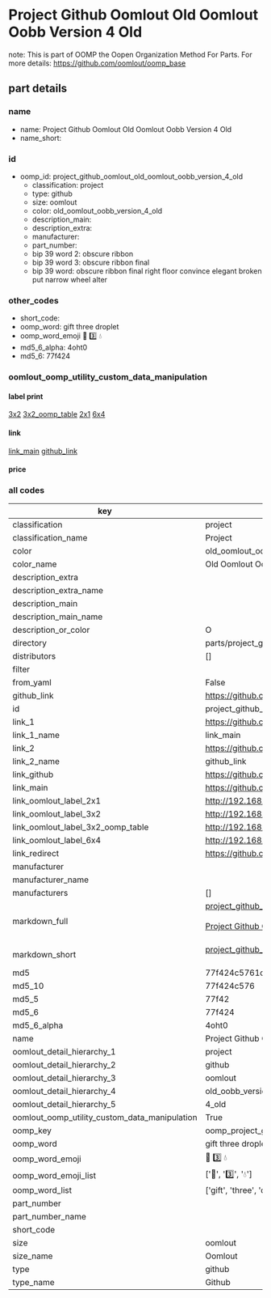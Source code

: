 # Project Github Oomlout Old Oomlout Oobb Version 4 Old  

note: This is part of OOMP the Oopen Organization Method For Parts. For more details: https://github.com/oomlout/oomp_base

##  part details





### name
* name: Project Github Oomlout Old Oomlout Oobb Version 4 Old
* name_short: 
### id
* oomp_id: project_github_oomlout_old_oomlout_oobb_version_4_old
  * classification: project
  * type: github
  * size: oomlout
  * color: old_oomlout_oobb_version_4_old
  * description_main: 
  * description_extra: 
  * manufacturer: 
  * part_number: 
  * bip 39 word 2: obscure ribbon
  * bip 39 word 3: obscure ribbon final
  * bip 39 word: obscure ribbon final right floor convince elegant broken put narrow wheel alter

### other_codes
* short_code: 
* oomp_word: gift three droplet
* oomp_word_emoji :gift: :three: :droplet:
* md5_6_alpha: 4oht0
* md5_6: 77f424






### oomlout_oomp_utility_custom_data_manipulation
#### label print
[3x2](http://192.168.1.245:1112/?label=oomp%204oht0)
[3x2_oomp_table](http://192.168.1.107:1112/?label=oomp%204oht0)
[2x1](http://192.168.1.242:1112/?label=oomp%204oht0)
[6x4](http://192.168.1.55:1112/?label=oomp%204oht0)    

#### link

[link_main](https://github.com/oomlout/oomlout_oomp_current_version_messy/tree/main/parts/project_github_oomlout_old_oomlout_oobb_version_4_old) [github_link](https://github.com/oomlout/oomlout_oomp_part_src/tree/main/parts/project_github_oomlout_old_oomlout_oobb_version_4_old)                             

#### price







### all codes 
| key | value |  
| --- | --- |  
| classification | project |  
| classification_name | Project |  
| color | old_oomlout_oobb_version_4_old |  
| color_name | Old Oomlout Oobb Version 4 Old |  
| description_extra |  |  
| description_extra_name |  |  
| description_main |  |  
| description_main_name |  |  
| description_or_color | O  |  
| directory | parts/project_github_oomlout_old_oomlout_oobb_version_4_old |  
| distributors | [] |  
| filter |  |  
| from_yaml | False |  
| github_link | https://github.com/oomlout/oomlout_oomp_part_src/tree/main/parts/project_github_oomlout_old_oomlout_oobb_version_4_old |  
| id | project_github_oomlout_old_oomlout_oobb_version_4_old |  
| link_1 | https://github.com/oomlout/oomlout_oomp_current_version_messy/tree/main/parts/project_github_oomlout_old_oomlout_oobb_version_4_old |  
| link_1_name | link_main |  
| link_2 | https://github.com/oomlout/oomlout_oomp_part_src/tree/main/parts/project_github_oomlout_old_oomlout_oobb_version_4_old |  
| link_2_name | github_link |  
| link_github | https://github.com/oomlout/old_oomlout_oobb_version_4_old |  
| link_main | https://github.com/oomlout/oomlout_oomp_current_version_messy/tree/main/parts/project_github_oomlout_old_oomlout_oobb_version_4_old |  
| link_oomlout_label_2x1 | http://192.168.1.242:1112/?label=oomp%204oht0 |  
| link_oomlout_label_3x2 | http://192.168.1.245:1112/?label=oomp%204oht0 |  
| link_oomlout_label_3x2_oomp_table | http://192.168.1.107:1112/?label=oomp%204oht0 |  
| link_oomlout_label_6x4 | http://192.168.1.55:1112/?label=oomp%204oht0 |  
| link_redirect | https://github.com/oomlout/old_oomlout_oobb_version_4_old |  
| manufacturer |  |  
| manufacturer_name |  |  
| manufacturers | [] |  
| markdown_full | [project_github_oomlout_old_oomlout_oobb_version_4_old](https://github.com/oomlout/oomlout_oomp_current_version_messy/tree/main/parts/project_github_oomlout_old_oomlout_oobb_version_4_old)<br>[](https://github.com/oomlout/oomlout_oomp_current_version_messy/tree/main/parts/project_github_oomlout_old_oomlout_oobb_version_4_old)<br>[Project Github Oomlout Old Oomlout Oobb Version 4 Old](https://github.com/oomlout/oomlout_oomp_current_version_messy/tree/main/parts/project_github_oomlout_old_oomlout_oobb_version_4_old)<br><br> |  
| markdown_short | [project_github_oomlout_old_oomlout_oobb_version_4_old](https://github.com/oomlout/oomlout_oomp_current_version_messy/tree/main/parts/project_github_oomlout_old_oomlout_oobb_version_4_old)<br><br> |  
| md5 | 77f424c5761c88f0be2cbb9cad2e44c2 |  
| md5_10 | 77f424c576 |  
| md5_5 | 77f42 |  
| md5_6 | 77f424 |  
| md5_6_alpha | 4oht0 |  
| name | Project Github Oomlout Old Oomlout Oobb Version 4 Old |  
| oomlout_detail_hierarchy_1 | project |  
| oomlout_detail_hierarchy_2 | github |  
| oomlout_detail_hierarchy_3 | oomlout |  
| oomlout_detail_hierarchy_4 | old_oobb_version |  
| oomlout_detail_hierarchy_5 | 4_old |  
| oomlout_oomp_utility_custom_data_manipulation | True |  
| oomp_key | oomp_project_github_oomlout_old_oomlout_oobb_version_4_old |  
| oomp_word | gift three droplet |  
| oomp_word_emoji | :gift: :three: :droplet: |  
| oomp_word_emoji_list | [':gift:', ':three:', ':droplet:'] |  
| oomp_word_list | ['gift', 'three', 'droplet'] |  
| part_number |  |  
| part_number_name |  |  
| short_code |  |  
| size | oomlout |  
| size_name | Oomlout |  
| type | github |  
| type_name | Github |  
